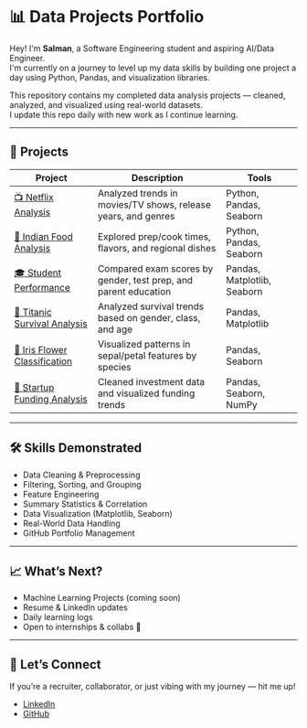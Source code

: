# 📊 Data Projects Portfolio

Hey! I'm **Salman**, a Software Engineering student and aspiring AI/Data Engineer.  
I'm currently on a journey to level up my data skills by building one project a day using Python, Pandas, and visualization libraries.

This repository contains my completed data analysis projects — cleaned, analyzed, and visualized using real-world datasets.  
I update this repo daily with new work as I continue learning.

---

## 🚀 Projects

| Project | Description | Tools |
|--------|-------------|-------|
| [📺 Netflix Analysis](./netflix-analysis) | Analyzed trends in movies/TV shows, release years, and genres | Python, Pandas, Seaborn |
| [🍛 Indian Food Analysis](./indian-food-analysis) | Explored prep/cook times, flavors, and regional dishes | Python, Pandas, Seaborn |
| [🎓 Student Performance](./student-performance-analysis) | Compared exam scores by gender, test prep, and parent education | Pandas, Matplotlib, Seaborn |
| [🚢 Titanic Survival Analysis](./titanic-analysis) | Analyzed survival trends based on gender, class, and age | Pandas, Matplotlib |
| [🌸 Iris Flower Classification](./iris-flower-analysis) | Visualized patterns in sepal/petal features by species | Pandas, Seaborn |
| [💸 Startup Funding Analysis](./startup-funding) | Cleaned investment data and visualized funding trends | Pandas, Seaborn, NumPy |

---

## 🛠 Skills Demonstrated

- Data Cleaning & Preprocessing
- Filtering, Sorting, and Grouping
- Feature Engineering
- Summary Statistics & Correlation
- Data Visualization (Matplotlib, Seaborn)
- Real-World Data Handling
- GitHub Portfolio Management

---

## 📈 What’s Next?

- Machine Learning Projects (coming soon)
- Resume & LinkedIn updates
- Daily learning logs
- Open to internships & collabs 🚀

---

## 🙌 Let’s Connect

If you’re a recruiter, collaborator, or just vibing with my journey — hit me up!

- [LinkedIn](https://linkedin.com/in/salman-ahmad-dev) 
- [GitHub](https://github.com/Salman0452)



